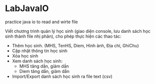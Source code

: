 # LabJavaIO
 practice java io to read and wirte file

Viết chương trình quản lý học sinh (giao diện console, lưu danh sách học sinh thành file nhị phân), cho phép thực hiện các thao tác:
* Thêm học sinh. (MHS, TenHS, Diem, Hình ảnh, Địa chỉ, GhiChu)
* Cập nhật thông tin học sinh
* Xóa học sinh
* Xem danh sách học sinh:
   + MHS tăng dần, giảm dần
   + Diem tăng dần, giảm dần
* Import/Export danh sách học sinh ra file text (csv)
